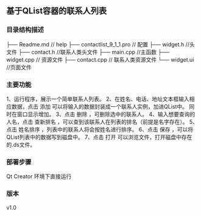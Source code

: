 
## 基于QList容器的联系人列表

### 目录结构描述
├── Readme.md                   // help
├── contactlist_9_1_1.pro     // 配置
├── widget.h                        //头文件
├── contact.h                        //联系人类头文件
├── main.cpp                       //主函数
├── widget.cpp                    // 资源文件
├── contact.cpp                    // 联系人类资源文件
└── widget.ui                       //页面文件

### 主要功能
1、运行程序，展示一个简单联系人列表。
2、在姓名、电话、地址文本框输入相应数据，点击 添加 可以将输入的数据封装成一个联系人实例，加进QList中。
      同时在窗口显示增加。
3、点击 删除 ，可删除选中的联系人。
4、输入想要查询的人名，点击 查新排名 ，可以查到该联系人在列表的排名（前提是名字存在）。
5、点击 姓名排序 ，列表中的联系人将会按姓名进行排序。
6、点击 保存 ，可以将QList列表中的数据写到磁盘中。
7、点击 打开 可以浏览文件，打开磁盘中存在的.ds文件。

### 部署步骤
Qt Creator 环境下直接运行

### 版本
v1.0
